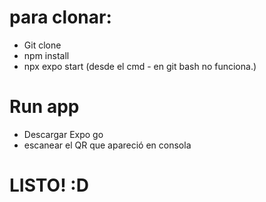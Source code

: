 # para clonar:
- Git clone
- npm install
- npx expo start (desde el cmd - en git bash no funciona.)

# Run app
- Descargar Expo go
- escanear el QR que apareció en consola

# LISTO! :D
